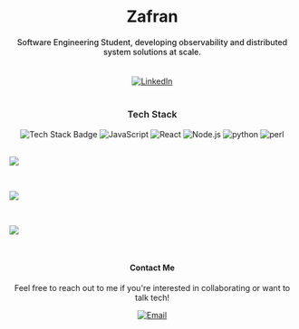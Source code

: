 <!-- Header Section -->
<div style="text-align: center;">
  <h1>Zafran</h1>
</div>

<h4 style="text-align: center; font-weight: 500;">Software Engineering Student, developing observability and distributed system solutions at scale.</h4>

<br/>

<!-- Social Links -->
<div style="text-align: center;">
  <a href="https://www.linkedin.com/in/zafran-sakowi-065b34215/" target="_blank">
    <img src="https://img.shields.io/badge/LinkedIn-zafranSY-blue?style=for-the-badge&logo=linkedin" alt="LinkedIn" />
  </a>
  <!-- Add other social media links as needed -->
</div>

<br/>

<!-- About Section -->
<!-- Tech Stack Section -->
<h3 style="text-align: center; font-weight: 600;">Tech Stack</h3>
<div style="text-align: center;">
  <img src="https://img.shields.io/badge/Tech%20Stack-Software%20Engineering-lightblue?style=for-the-badge" alt="Tech Stack Badge" />
  <!-- Add icons for tools or technologies you specialize in -->
  <img src="https://img.shields.io/badge/-JavaScript-green?style=for-the-badge" alt="JavaScript" />
  <img src="https://img.shields.io/badge/-React-blue?style=for-the-badge" alt="React" />
  <img src="https://img.shields.io/badge/-Node.js-red?style=for-the-badge" alt="Node.js" />
  <img src="https://img.shields.io/badge/-python-yellow?style=for-the-badge" alt="python" />
  <img src="https://img.shields.io/badge/-perl-orange?style=for-the-badge" alt="perl" />
</div>
<br/>
<div>
  <!--<p align="left"> <img src="https://github-readme-stats.vercel.app/api?username=zafransy&show_icons=true&theme=gotham" alt="zafransy" /> -->
  <p align="left"><img src="https://github-readme-stats.vercel.app/api?username=ZafranSY&show_icons=true&hide_border=true&count_private=true&theme=shades-of-purple&icon_color=fad000"/></p>
</div>
<br/>
<div>
  
  <p width="full">
    <img src="https://github-readme-streak-stats.herokuapp.com/?user=ZafranSY&theme=radical&count_private=true"/>
  </p>
</div>
<br/>
<div>
  <!--<p align="left"> <img src="https://github-readme-stats.vercel.app/api?username=zafransy&show_icons=true&theme=gotham" alt="zafransy" /> -->
  <p align="left"><img src="https://github-readme-stats.vercel.app/api/top-langs/?username=ZafranSY&count_private=true&theme=radical"/></p>
</div>
<br/>
<!-- Footer Section -->
<div style="text-align: center;">
  <h4>Contact Me</h4>
  <p>Feel free to reach out to me if you're interested in collaborating or want to talk tech!</p>
 <a href="mailto:zafranzafran0234@gmail.com">
    <img src="https://img.shields.io/badge/Email-zafranzafran0234@gmail.com-yellow?style=for-the-badge&logo=gmail" alt="Email" />
  </a>

</div>
